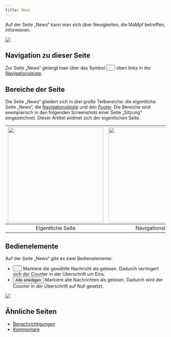 ```yaml
---
title: News
---
```


Auf der Seite „News“ kann man sich über Neuigkeiten, die MaMpf betreffen, informieren.

![](/img/news.png)

## Navigation zu dieser Seite
Zur Seite „News“ gelangt man über das Symbol <button name="button"><img src="https://media.githubusercontent.com/media/MaMpf-HD/mampf/docs/docs/static/img/newspaper-regular.png" width="12" height="12"/></button> oben links in der [Navigationsleiste](nav-bar).

## Bereiche der Seite
Die Seite „News“ gliedert sich in drei große Teilbereiche: die eigentliche Seite „News“, die [Navigationsleiste](nav-bar-pages.md) und den [Footer](footer.md). Die Bereiche sind exemplarisch in den folgenden Screenshots einer Seite „Sitzung“ eingezeichnet. Dieser Artikel widmet sich der eigentlichen Seite.

|<img src="https://media.githubusercontent.com/media/MaMpf-HD/mampf/docs/docs/static/img/Eigentliche_Seite_keine_Sidebar.png" height="300"/> |<img src="https://media.githubusercontent.com/media/MaMpf-HD/mampf/docs/docs/static/img/Navigationsleiste_keine_Sidebar.png" height="300"/>  | <img src="https://media.githubusercontent.com/media/MaMpf-HD/mampf/docs/docs/static/img/Footer_keine_Sidebar.png" height="300"/>|
|:---: | :---: | :---:|
|Eigentliche Seite|Navigationsleiste|Footer|

## Bedienelemente
Auf der Seite „News“ gibt es zwei Bedienelemente:

* <button name="button"><img src="https://media.githubusercontent.com/media/MaMpf-HD/mampf/docs/docs/static/img/check.png" width="12" height="12"/></button> Markiere die gewählte Nachricht als gelesen. Dadurch verringert sich der Counter in der Überschrift um Eins.
* <button name="button">Alle erledigen</button> Markiere alle Nachrichten als gelesen. Dadurch wird der Counter in der Überschrift auf Null gesetzt.

![](/img/news2.png)

## Ähnliche Seiten
* [Benachrichtigungen](notifications.md)
* [Kommentare](comments.md)
